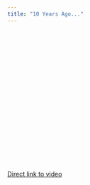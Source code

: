 ```yaml
---
title: "10 Years Ago..."
---
```

<p><object width="400" height="300"><param name="allowfullscreen" value="true" /><param name="allowscriptaccess" value="always" /><param name="movie" value="http://vimeo.com/moogaloop.swf?clip_id=4561754&amp;server=vimeo.com&amp;show_title=0&amp;show_byline=0&amp;show_portrait=0&amp;color=046380&amp;fullscreen=1" /><embed src="http://vimeo.com/moogaloop.swf?clip_id=4561754&amp;server=vimeo.com&amp;show_title=0&amp;show_byline=0&amp;show_portrait=0&amp;color=046380&amp;fullscreen=1" type="application/x-shockwave-flash" allowfullscreen="true" allowscriptaccess="always" width="400" height="300"></embed></object></p>
<p><a href="http://vimeo.com/4561754">Direct link to video</a></p>
